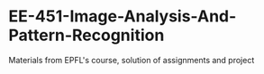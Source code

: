 # EE-451-Image-Analysis-And-Pattern-Recognition

Materials from EPFL's course, solution of assignments and project
